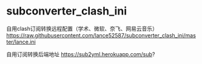 # subconverter_clash_ini

自用clash订阅转换远程配置（学术、微软、奈飞、网易云音乐）
https://raw.githubusercontent.com/lance52587/subconverter_clash_ini/master/lance.ini

自用订阅转换后端地址
https://sub2yml.herokuapp.com/sub?
